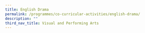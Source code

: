 ```yaml
---
title: English Drama
permalink: /programmes/co-curricular-activities/english-drama/
description: ""
third_nav_title: Visual and Performing Arts
---
```


